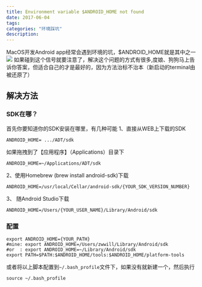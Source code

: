 ```yaml
---
title: Environment variable $ANDROID_HOME not found
date: 2017-06-04
tags:
categories: "环境踩坑"
description: 
---
```

MacOS开发Android app经常会遇到环境的坑，$ANDROID_HOME就是其中之一
![](http://upload-images.jianshu.io/upload_images/1494908-9523c98edad35e24.png?imageMogr2/auto-orient/strip%7CimageView2/2/w/1240)
如果碰到这个信号就要注意了，解决这个问题的方式有很多,度娘、狗狗马上告诉你答案，但适合自己的才是最好的，因为方法治标不治本（新启动的terminal由被还原了）

## 解决方法
### SDK在哪？
首先你要知道你的SDK安装在哪里，有几种可能
1、直接从WEB上下载的SDK
```
ANDROID_HOME= .../ADT/sdk
```
如果拖拽到了【应用程序】（Applications）目录下
```
ANDROID_HOME=~/Applications/ADT/sdk
```
2、使用Homebrew (brew install android-sdk)下载
```
ANDROID_HOME=/usr/local/Cellar/android-sdk/{YOUR_SDK_VERSION_NUMBER}
```
3、 随Android Studio下载
```
ANDROID_HOME=/Users/{YOUR_USER_NAME}/Library/Android/sdk
```
### 配置
```
export ANDROID_HOME={YOUR_PATH}
#mine: export ANDROID_HOME=/Users/zwwill/Library/Android/sdk
#or  : export ANDROID_HOME=~/Library/Android/sdk
export PATH=$PATH:$ANDROID_HOME/tools:$ANDROID_HOME/platform-tools
```
或者将以上脚本配置到```~/.bash_profile```文件下，如果没有就新建一个，然后执行
```
source ~/.bash_profile
```